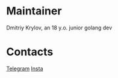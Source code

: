 # Maintainer
Dmitriy Krylov, an 18 y.o. junior golang dev

# Contacts

[Telegram](prr133f.t.me)
[Insta](instagram.com/prr133f)
